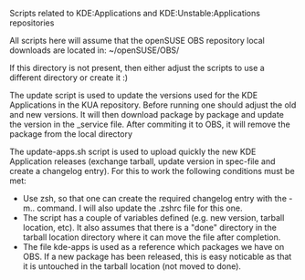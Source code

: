 Scripts related to KDE:Applications and KDE:Unstable:Applications repositories

All scripts here will assume that the openSUSE OBS repository local downloads are located in:
~/openSUSE/OBS/<repository>

If this directory is not present, then either adjust the scripts to use a different directory or create it :)


The update script is used to update the versions used for the KDE Applications in the KUA repository.
Before running one should adjust the old and new versions. It will then download package by package and update the version in the _service file. After commiting it to OBS, it will remove the package from the local directory

The update-apps.sh script is used to upload quickly the new KDE Application releases (exchange tarball, update version in spec-file and create a changelog entry). 
For this to work the following conditions must be met:
- Use zsh, so that one can create the required changelog entry with the -m.. command. I will also update the  .zshrc file for this one.
- The script has a couple of variables defined (e.g. new version, tarball location, etc). It also assumes that there is a "done" directory in the tarball location directory where it can move the file after completion.
- The file kde-apps is used as a reference which packages we have on OBS. If a new package has been released, this is easy noticable as that it is untouched in the tarball location (not moved to done). 

